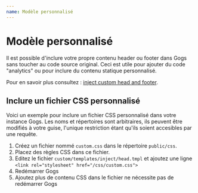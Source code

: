 ```yaml
---
name: Modèle personnalisé
---
```


# Modèle personnalisé

Il est possible d'inclure votre propre contenu header ou footer dans Gogs sans toucher au code source original. Ceci est utile pour ajouter du code "analytics" ou pour inclure du contenu statique personnalisé.

Pour en savoir plus consultez : [inject custom head and footer](https://discuss.gogs.io/t/how-to-inject-custom-head-and-footer/943).

## Inclure un fichier CSS personnalisé

Voici un exemple pour inclure un fichier CSS personnalisé dans votre instance Gogs. Les noms et répertoires sont arbitraires, ils peuvent être modifiés à votre guise, l'unique restriction étant qu'ils soient accesibles par une requête.

1. Créez un fichier nommé `custom.css` dans le répertoire `public/css`.
2. Placez des règles CSS dans ce fichier.
3. Editez le fichier `custom/templates/inject/head.tmpl` et ajoutez une ligne `<link rel="stylesheet" href="/css/custom.css">`
4. Redémarrer Gogs
5. Ajoutez plus de contenu CSS dans le fichier ne nécessite pas de redémarrer Gogs
